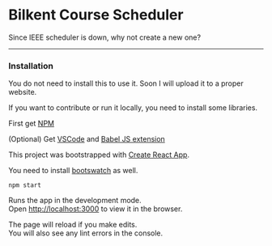 # Bilkent Course Scheduler

Since IEEE scheduler is down, why not create a new one?

---
### Installation

You do not need to install this to use it. Soon I will upload it to a proper website. 

If you want to contribute or run it locally, you need to install some libraries.

First get [NPM](https://www.npmjs.com/get-npm)

(Optional) Get [VSCode](https://code.visualstudio.com/download) and [Babel JS extension](https://marketplace.visualstudio.com/items?itemName=mgmcdermott.vscode-language-babel)

This project was bootstrapped with [Create React App](https://github.com/facebook/create-react-app).

You need to install [bootswatch](https://bootswatch.com/help/) as well.

`npm start`

Runs the app in the development mode.<br />
Open [http://localhost:3000](http://localhost:3000) to view it in the browser.

The page will reload if you make edits.<br />
You will also see any lint errors in the console.

